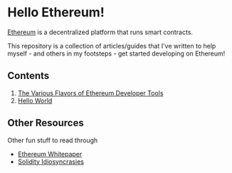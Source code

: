 # Hello Ethereum!
[Ethereum](https://ethereum.org/en/) is a decentralized platform that runs smart contracts.

This repository is a collection of articles/guides that I've written to help myself - and others in my footsteps - get started developing on Ethereum!

## Contents

1. [The Various Flavors of Ethereum Developer Tools](articles/1-dev-tools.md)
2. [Hello World](articles/2-hello-world.md)

## Other Resources

Other fun stuff to read through
- [Ethereum Whitepaper](https://ethereum.org/en/whitepaper/)
- [Solidity Idiosyncrasies](https://github.com/miguelmota/solidity-idiosyncrasies)